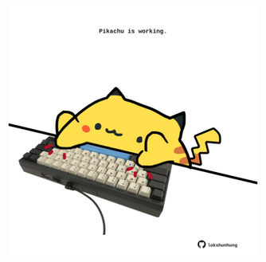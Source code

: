 <!-- built at 18/02/2022, 02:14:12 UTC -->
<p align="center">
  <img width="500" height="500" src="./ReadmeImage.svg">
</p>
